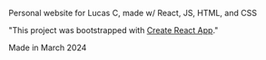 Personal website for Lucas C, made w/ React, JS, HTML, and CSS 

"This project was bootstrapped with [Create React App](https://github.com/facebook/create-react-app)."

Made in March 2024